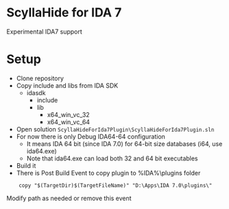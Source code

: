 # ScyllaHide for IDA 7
Experimental IDA7 support

# Setup

- Clone repository
- Copy include and libs from IDA SDK
  - idasdk
    - include
    - lib
      - x64_win_vc_32
      - x64_win_vc_64
- Open solution ``ScyllaHideForIda7Plugin\ScyllaHideForIda7Plugin.sln``
- For now there is only Debug IDA64-64 configuration
  - It means IDA 64 bit (since IDA 7.0) for 64-bit size databases (i64, use ida64.exe)
  - Note that ida64.exe can load both 32 and 64 bit executables
- Build it
- There is Post Build Event to copy plugin to %IDA%\plugins folder

```
    copy "$(TargetDir)$(TargetFileName)" "D:\Apps\IDA 7.0\plugins\"
```

  Modify path as needed or remove this event
